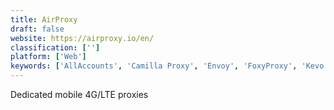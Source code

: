 ```yaml
---
title: AirProxy
draft: false 
website: https://airproxy.io/en/
classification: ['']
platform: ['Web']
keywords: ['AllAccounts', 'Camilla Proxy', 'Envoy', 'FoxyProxy', 'Kevo', 'Kisi', 'LimeProxies', 'Multifox', 'Multiloginapp', 'NetNut.io', 'Nold', 'Oxylabs', 'Proxy SwitchyOmega', 'Proxy Tool', 'Proxy.co', 'ProxyRack', 'ScrapingHub', 'Session Box', 'Trusted Proxies']
---
```

Dedicated mobile 4G/LTE proxies